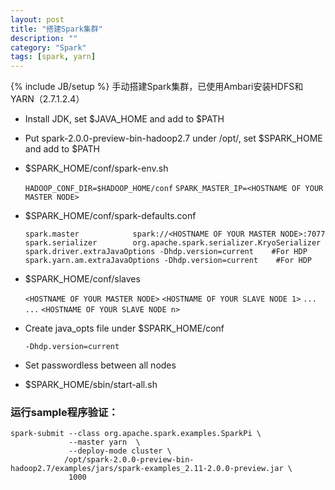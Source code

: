 ```yaml
---
layout: post
title: "搭建Spark集群"
description: ""
category: "Spark"
tags: [spark, yarn]
---
```

{% include JB/setup %}
手动搭建Spark集群，已使用Ambari安装HDFS和YARN（2.7.1.2.4）

* Install JDK, set $JAVA_HOME and add to $PATH

<!-- more -->

* Put spark-2.0.0-preview-bin-hadoop2.7 under /opt/, set $SPARK_HOME and add to $PATH

* $SPARK_HOME/conf/spark-env.sh

    `HADOOP_CONF_DIR=$HADOOP_HOME/conf`
    `SPARK_MASTER_IP=<HOSTNAME OF YOUR MASTER NODE>`

* $SPARK_HOME/conf/spark-defaults.conf

    `spark.master            spark://<HOSTNAME OF YOUR MASTER NODE>:7077`
    `spark.serializer        org.apache.spark.serializer.KryoSerializer`
    `spark.driver.extraJavaOptions -Dhdp.version=current    #For HDP`
    `spark.yarn.am.extraJavaOptions -Dhdp.version=current    #For HDP`

* $SPARK_HOME/conf/slaves

    `<HOSTNAME OF YOUR MASTER NODE>`
    `<HOSTNAME OF YOUR SLAVE NODE 1>`
    `...`
    `...`
    `<HOSTNAME OF YOUR SLAVE NODE n>`

* Create java_opts file under $SPARK_HOME/conf

    `-Dhdp.version=current`
    
* Set passwordless between all nodes

* $SPARK_HOME/sbin/start-all.sh

### 运行sample程序验证：

    spark-submit --class org.apache.spark.examples.SparkPi \
                 --master yarn  \
                 --deploy-mode cluster \
                /opt/spark-2.0.0-preview-bin-hadoop2.7/examples/jars/spark-examples_2.11-2.0.0-preview.jar \
                 1000

